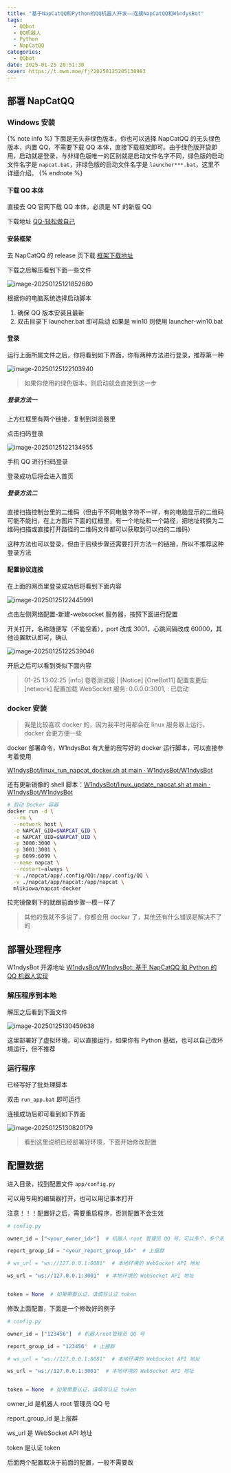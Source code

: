 ```yaml
---
title: "基于NapCatQQ和Python的QQ机器人开发——连接NapCatQQ和W1ndysBot"
tags:
  - QQbot
  - QQ机器人
  - Python
  - NapCatQQ
categories:
  - QQbot
date: 2025-01-25 20:51:30
cover: https://t.mwm.moe/fj?20250125205130983
---
```


## 部署 NapCatQQ

### Windows 安装

{% note info %}
下面是无头非绿色版本，你也可以选择 NapCatQQ 的无头绿色版本，内置 QQ，不需要下载 QQ 本体，直接下载框架即可。由于绿色版开袋即用，启动就是登录，与非绿色版唯一的区别就是启动文件名字不同，绿色版的启动文件名字是 `napcat.bat`，非绿色版的启动文件名字是 `launcher***.bat`，这里不详细介绍。
{% endnote %}

#### 下载 QQ 本体

直接去 QQ 官网下载 QQ 本体，必须是 NT 的新版 QQ

下载地址 [QQ-轻松做自己](https://im.qq.com/index/#downloadAnchor)

#### 安装框架

去 NapCatQQ 的 release 页下载 [框架下载地址](https://github.com/NapNeko/NapCatQQ/releases/)

下载之后解压看到下面一些文件

![image-20250125121852680](https://pica.zhimg.com/80/v2-a6838b30aa5159685e4f3a404eabd906.png)

根据你的电脑系统选择启动脚本

1. 确保 QQ 版本安装且最新
2. 双击目录下 launcher.bat 即可启动 如果是 win10 则使用 launcher-win10.bat

#### 登录

运行上面所属文件之后，你将看到如下界面，你有两种方法进行登录，推荐第一种

![image-20250125122103940](https://pica.zhimg.com/80/v2-2effa5a8e0a5e1f6fac1df06e003148d.png)

> 如果你使用的绿色版本，则启动就会直接到这一步

##### 登录方法一

上方红框里有两个链接，复制到浏览器里

点击扫码登录

![image-20250125122134955](https://pica.zhimg.com/80/v2-6a251be51cd1ff14b8497f019d20bbbc.png)

手机 QQ 进行扫码登录

登录成功后将会进入首页

##### 登录方法二

直接扫描控制台里的二维码（但由于不同电脑字符不一样，有的电脑显示的二维码可能不能扫，在上方图片下面的红框里，有一个地址和一个路径，把地址转换为二维码扫描或直接打开路径的二维码文件都可以获取到可以扫的二维码）

这种方法也可以登录，但由于后续步骤还需要打开方法一的链接，所以不推荐这种登录方法

#### 配置协议连接

在上面的网页里登录成功后将看到下面内容

![image-20250125122445991](https://pica.zhimg.com/80/v2-5df097c3a9563c30f77a023197cac622.png)

点击左侧网络配置-新建-websocket 服务器，按照下面进行配置

开关打开，名称随便写（不能空着），port 改成 3001，心跳间隔改成 60000，其他设置默认即可，确认

![image-20250125122539046](https://pica.zhimg.com/80/v2-52e3f36c4dafd0fc4c5c5adf6cc6b174.png)

开启之后可以看到类似下面内容

> 01-25 13:02:25 [info] 卷卷测试服 | [Notice] [OneBot11] 配置变更后:
> [network] 配置加载
> WebSocket 服务: 0.0.0.0:3001, : 已启动

### docker 安装

> 我是比较喜欢 docker 的，因为我平时用都会在 linux 服务器上运行，docker 会更方便一些

docker 部署命令，W1ndysBot 有大量的我写好的 docker 运行脚本，可以直接参考着使用

[W1ndysBot/linux_run_napcat_docker.sh at main · W1ndysBot/W1ndysBot](https://github.com/W1ndysBot/W1ndysBot/blob/main/linux_run_napcat_docker.sh#/)

还有更新镜像的 shell 脚本：[W1ndysBot/linux_update_napcat.sh at main · W1ndysBot/W1ndysBot](https://github.com/W1ndysBot/W1ndysBot/blob/main/linux_update_napcat.sh)

```sh
# 启动 Docker 容器
docker run -d \
  --rm \
  --network host \
  -e NAPCAT_GID=$NAPCAT_GID \
  -e NAPCAT_UID=$NAPCAT_UID \
  -p 3000:3000 \
  -p 3001:3001 \
  -p 6099:6099 \
  --name napcat \
  --restart=always \
  -v ./napcat/app/.config/QQ:/app/.config/QQ \
  -v ./napcat/app/napcat:/app/napcat \
  mlikiowa/napcat-docker
```

拉完镜像剩下的就跟前面步骤一模一样了

> 其他的我就不多说了，你都会用 docker 了，其他还有什么错误是解决不了的

## 部署处理程序

W1ndysBot 开源地址 [W1ndysBot/W1ndysBot: 基于 NapCatQQ 和 Python 的 QQ 机器人实现](https://github.com/W1ndysBot/W1ndysBot)

### 解压程序到本地

解压之后看到下面文件

![image-20250125130459638](https://pica.zhimg.com/80/v2-b76350cc60c80c7a44c908d000585413.png)

这里部署好了虚拟环境，可以直接运行，如果你有 Python 基础，也可以自己改环境运行，但不推荐

### 运行程序

已经写好了批处理脚本

双击 `run_app.bat` 即可运行

连接成功后即可看到如下界面

![image-20250125130820179](https://pica.zhimg.com/80/v2-1e0a0a2eb2fe9173a107e892c5ebe3ef.png)

> 看到这里说明已经部署好环境，下面开始修改配置

## 配置数据

进入目录，找到配置文件 `app/config.py`

可以用专用的编辑器打开，也可以用记事本打开

注意！！！配置好之后，需要重启程序，否则配置不会生效

```python
# config.py

owner_id = ["<your_owner_id>"]  # 机器人 root 管理员 QQ 号，可以多个，多个用逗号分隔，例如：owner_id = ["123456", "123457"]，注意！！！这个是 QQ 号不是机器人的QQ号，是你控制机器人用的大号

report_group_id = "<your_report_group_id>"  # 上报群

# ws_url = "ws://127.0.0.1:8081"  # 本地环境的 WebSocket API 地址

ws_url = "ws://127.0.0.1:3001"  # 本地环境的 WebSocket API 地址


token = None  # 如果需要认证，请填写认证 token
```

修改上面配置，下面是一个修改好的例子

```python
# config.py

owner_id = ["123456"]  # 机器人root管理员 QQ 号

report_group_id = "123456"  # 上报群

# ws_url = "ws://127.0.0.1:8081"  # 本地环境的 WebSocket API 地址

ws_url = "ws://127.0.0.1:3001"  # 本地环境的 WebSocket API 地址


token = None  # 如果需要认证，请填写认证 token
```

owner_id 是机器人 root 管理员 QQ 号

report_group_id 是上报群

ws_url 是 WebSocket API 地址

token 是认证 token

后面两个配置取决于前面的配置，一般不需要改
